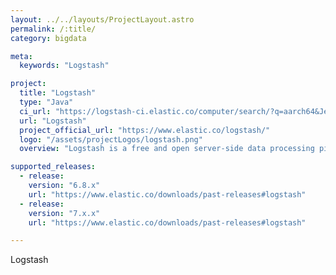 ```yaml
---
layout: ../../layouts/ProjectLayout.astro
permalink: /:title/
category: bigdata

meta:
  keywords: "Logstash"

project:
  title: "Logstash"
  type: "Java"
  ci_url: "https://logstash-ci.elastic.co/computer/search/?q=aarch64&Jenkins-Crumb=fc179e0b76031b4d1ab62e53f5e30dd7d62a39f4e56bb94e8f1258b7fdfc9b48"
  url: "Logstash"
  project_official_url: "https://www.elastic.co/logstash/"
  logo: "/assets/projectLogos/logstash.png"
  overview: "Logstash is a free and open server-side data processing pipeline that ingests data from a multitude of sources, transforms it, and then sends it to your favorite stash."

supported_releases:
  - release:
    version: "6.8.x"
    url: "https://www.elastic.co/downloads/past-releases#logstash"
  - release:
    version: "7.x.x"
    url: "https://www.elastic.co/downloads/past-releases#logstash"

---
```


<p>Logstash</p>
